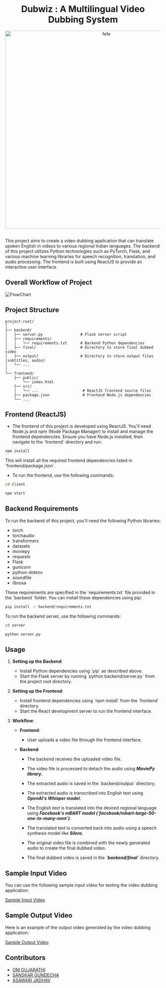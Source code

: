 <div align="center">
  <h1> Dubwiz : A Multilingual Video Dubbing System </h1>
  <img width="640" alt="fefe" src="https://github.com/Om-Gujarathi/SIH_2023/assets/98649066/3ad98653-093b-459c-bc26-312e2265f908">

</div>
<br>

This project aims to create a video dubbing application that can translate spoken English in videos to various regional Indian languages. The backend of this project utilizes Python technologies such as PyTorch, Flask, and various machine learning libraries for speech recognition, translation, and audio processing. The frontend is built using ReactJS to provide an interactive user interface.

## Overall Workflow of Project
![FlowChart](https://github.com/om9011/Video-Dubbing/assets/114930828/e7155ea0-a65d-4f68-bdc7-46f9b92337ad)


## Project Structure

```
project-root/
│
├── backend/
│   ├── server.py                 # Flask server script
│   ├── requirements/
│   │   └── requirements.txt      # Backend Python dependencies
│   ├── final/                    # Directory to store final dubbed video
│   ├── output/                   # Directory to store output files (subtitles, audio)
│   └── ...
│
└── frontend/
    ├── public/
        └── index.html
    ├── src/
    │   └── ...                    # ReactJS frontend source files
    ├── package.json               # Frontend Node.js dependencies
    └── ...
```

## Frontend (ReactJS)

- The frontend of this project is developed using ReactJS. You'll need Node.js and npm (Node Package Manager) to install and manage the frontend dependencies. Ensure you have Node.js installed, then navigate to the \`frontend\` directory and run:

```bash
npm install
```

This will install all the required frontend dependencies listed in \`frontend/package.json\`.

- To run the frontend, use the following commands:

```bash
cd client
```
```bash
npm start
```

## Backend Requirements

To run the backend of this project, you'll need the following Python libraries:

- torch
- torchaudio
- transformers
- datasets
- moviepy
- requests
- Flask
- gunicorn
- python-dotenv
- soundfile
- librosa

These requirements are specified in the \`requirements.txt\` file provided in the \`backend\` folder. You can install these dependencies using pip:

```bash
pip install -r backend/requirements.txt
```

To run the backend server, use the following commands:

```bash
cd server
```
```bash
python server.py
```





## Usage

1. **Setting up the Backend**:
   - Install Python dependencies using \`pip\` as described above.
   - Start the Flask server by running \`python backend/server.py\` from the project root directory.

2. **Setting up the Frontend**:
   - Install frontend dependencies using \`npm install\` from the \`frontend\` directory.
   - Start the React development server to run the frontend interface.

3. **Workflow**:

   - **Frontend**:
     - User uploads a video file through the frontend interface.

   - **Backend**:
     - The backend receives the uploaded video file.
     - The video file is processed to detach the audio using ***<b>MoviePy library.</b>***
     - The extracted audio is saved in the \`backend/output\` directory.

     - The extracted audio is transcribed into English text using ***<b>OpenAI's Whisper model.</b>***
     - The English text is translated into the desired regional language using ***<b>Facebook's mBART model (\`facebook/mbart-large-50-one-to-many-mmt\`).</b>***
     - The translated text is converted back into audio using a speech synthesis model like ***<b>Silero.</b>***

     - The original video file is combined with the newly generated audio to create the final dubbed video.
     - The final dubbed video is saved in the ***\`backend/final\`*** directory.

## Sample Input Video

You can use the following sample input video for testing the video dubbing application:

[Sample Input Video]()

## Sample Output Video

Here is an example of the output video generated by the video dubbing application:

[Sample Output Video]()

## Contributors

- [OM GUJARATHI](https://github.com/Om-Gujarathi)
- [SANSKAR GUNDECHA](https://github.com/SANSKARG83)
- [ASAWARI JADHAV](https://github.com/AsawariJadhav)
